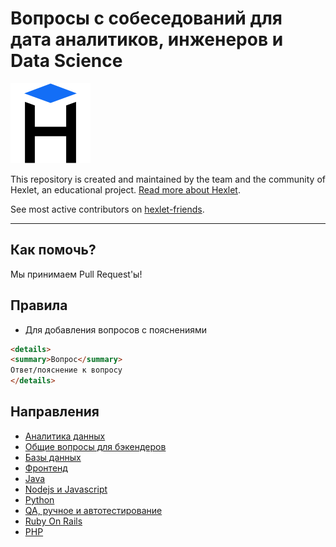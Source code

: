 # Вопросы с собеседований для дата аналитиков, инженеров и Data Science

[![Hexlet Ltd. logo](https://raw.githubusercontent.com/Hexlet/assets/master/images/hexlet_logo128.png)](https://hexlet.io/?utm_source=github&utm_medium=link&utm_campaign=ru-test-assignments)

This repository is created and maintained by the team and the community of Hexlet, an educational project. [Read more about Hexlet](https://hexlet.io/?utm_source=github&utm_medium=link&utm_campaign=ru-test-assignments).

See most active contributors on [hexlet-friends](https://friends.hexlet.io/).

----

## Как помочь?

Мы принимаем Pull Request'ы!

## Правила

* Для добавления вопросов с пояснениями

```html
<details>
<summary>Вопрос</summary>
Ответ/пояснение к вопросу
</details>
```

## Направления

* [Аналитика данных](./questions/data-analytics.md)
* [Общие вопросы для бэкендеров](./questions/backend.md)
* [Базы данных](./questions/databases.md)
* [Фронтенд](./questions/frontend.md)
* [Java](./questions/java.md)
* [Nodejs и Javascript](./questions/nodejs.md)
* [Python](./questions/python.md)
* [QA, ручное и автотестирование](./questions/qa.md)
* [Ruby On Rails](./questions/rails.md)
* [PHP](./questions/php.md)

